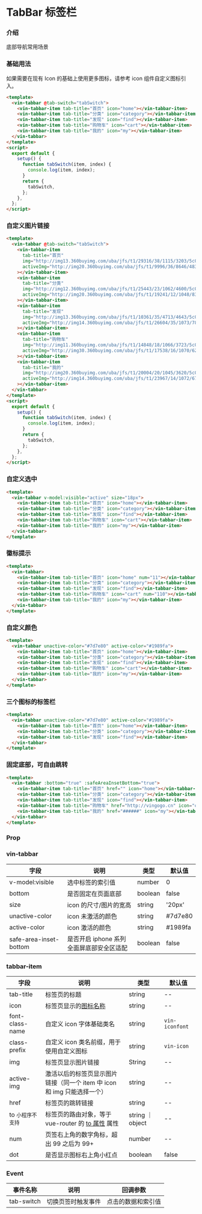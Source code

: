 # TabBar 标签栏

### 介绍

底部导航常用场景

### 基础用法

如果需要在现有 Icon 的基础上使用更多图标，请参考 icon 组件自定义图标引入。

```html
<template>
  <vin-tabbar @tab-switch="tabSwitch">
    <vin-tabbar-item tab-title="首页" icon="home"></vin-tabbar-item>
    <vin-tabbar-item tab-title="分类" icon="category"></vin-tabbar-item>
    <vin-tabbar-item tab-title="发现" icon="find"></vin-tabbar-item>
    <vin-tabbar-item tab-title="购物车" icon="cart"></vin-tabbar-item>
    <vin-tabbar-item tab-title="我的" icon="my"></vin-tabbar-item>
  </vin-tabbar>
</template>
<script>
  export default {
    setup() {
      function tabSwitch(item, index) {
        console.log(item, index);
      }
      return {
        tabSwitch,
      };
    },
  };
</script>
```

### 自定义图片链接

```html
<template>
  <vin-tabbar @tab-switch="tabSwitch">
    <vin-tabbar-item
      tab-title="首页"
      img="http://img13.360buyimg.com/uba/jfs/t1/29316/38/1115/3203/5c0f3d61E35d0c7da/9e557f2cb5c9dab6.jpg"
      activeImg="http://img20.360buyimg.com/uba/jfs/t1/9996/36/8646/4833/5c0f3d61E7c1b7e0f/c98ad61124172e93.jpg"
    ></vin-tabbar-item>
    <vin-tabbar-item
      tab-title="分类"
      img="http://img12.360buyimg.com/uba/jfs/t1/25443/23/1062/4600/5c0f3d61E2e9f1360/c9b3421fe18614e2.jpg"
      activeImg="http://img20.360buyimg.com/uba/jfs/t1/19241/12/1048/8309/5c0f3d61E17ed5a56/c3af0964cade47f8.jpg"
    ></vin-tabbar-item>
    <vin-tabbar-item
      tab-title="发现"
      img="http://img13.360buyimg.com/uba/jfs/t1/10361/35/4713/4643/5c0f3d62E437a3c94/273fd0fb90798f03.jpg"
      activeImg="http://img14.360buyimg.com/uba/jfs/t1/26604/35/1073/7896/5c0f3d61Eb9f5f184/5f01c938abe4216d.jpg"
    ></vin-tabbar-item>
    <vin-tabbar-item
      tab-title="购物车"
      img="http://img11.360buyimg.com/uba/jfs/t1/14848/18/1066/3723/5c0f41bdE9f2a38fe/e6ed6768717297fb.jpg"
      activeImg="http://img30.360buyimg.com/uba/jfs/t1/17538/16/1070/6214/5c0f41bdE4bc9a1db/74cf978e5015454b.jpg"
    ></vin-tabbar-item>
    <vin-tabbar-item
      tab-title="我的"
      img="http://img20.360buyimg.com/uba/jfs/t1/20004/20/1045/3620/5c0f3d61Eaaec1670/9e59db63983b7b9f.jpg"
      activeImg="http://img14.360buyimg.com/uba/jfs/t1/23967/14/1072/6714/5c0f3d61E0ad8991e/8f741953f6e38f15.jpg"
    ></vin-tabbar-item>
  </vin-tabbar>
</template>
<script>
  export default {
    setup() {
      function tabSwitch(item, index) {
        console.log(item, index);
      }
      return {
        tabSwitch,
      };
    },
  };
</script>
```

### 自定义选中

```html
<template>
  <vin-tabbar v-model:visible="active" size="18px">
    <vin-tabbar-item tab-title="首页" icon="home"></vin-tabbar-item>
    <vin-tabbar-item tab-title="分类" icon="category"></vin-tabbar-item>
    <vin-tabbar-item tab-title="发现" icon="find"></vin-tabbar-item>
    <vin-tabbar-item tab-title="购物车" icon="cart"></vin-tabbar-item>
    <vin-tabbar-item tab-title="我的" icon="my"></vin-tabbar-item>
  </vin-tabbar>
</template>
```

### 徽标提示

```html
<template>
  <vin-tabbar>
    <vin-tabbar-item tab-title="首页" icon="home" num="11"></vin-tabbar-item>
    <vin-tabbar-item tab-title="分类" icon="category"></vin-tabbar-item>
    <vin-tabbar-item tab-title="发现" icon="find"></vin-tabbar-item>
    <vin-tabbar-item tab-title="购物车" icon="cart" num="110"></vin-tabbar-item>
    <vin-tabbar-item tab-title="我的" icon="my"></vin-tabbar-item>
  </vin-tabbar>
</template>
```

### 自定义颜色

```html
<template>
  <vin-tabbar unactive-color="#7d7e80" active-color="#1989fa">
    <vin-tabbar-item tab-title="首页" icon="home"></vin-tabbar-item>
    <vin-tabbar-item tab-title="分类" icon="category"></vin-tabbar-item>
    <vin-tabbar-item tab-title="发现" icon="find"></vin-tabbar-item>
    <vin-tabbar-item tab-title="购物车" icon="cart"></vin-tabbar-item>
    <vin-tabbar-item tab-title="我的" icon="my"></vin-tabbar-item>
  </vin-tabbar>
</template>
```

### 三个图标的标签栏

```html
<template>
  <vin-tabbar unactive-color="#7d7e80" active-color="#1989fa">
    <vin-tabbar-item tab-title="首页" icon="home"></vin-tabbar-item>
    <vin-tabbar-item tab-title="分类" icon="category"></vin-tabbar-item>
    <vin-tabbar-item tab-title="发现" icon="find"></vin-tabbar-item>
  </vin-tabbar>
</template>
```

### 固定底部，可自由跳转

```html
<template>
  <vin-tabbar :bottom="true" :safeAreaInsetBottom="true">
    <vin-tabbar-item tab-title="首页" href="" icon="home"></vin-tabbar-item>
    <vin-tabbar-item tab-title="分类" icon="category"></vin-tabbar-item>
    <vin-tabbar-item tab-title="发现" icon="find"></vin-tabbar-item>
    <vin-tabbar-item tab-title="购物车" href="http://vingogo.cn" icon="cart"></vin-tabbar-item>
    <vin-tabbar-item tab-title="我的" href="######" icon="my"></vin-tabbar-item>
  </vin-tabbar>
</template>
```

### Prop

### vin-tabbar

| 字段                   | 说明                                     | 类型    | 默认值  |
| ---------------------- | ---------------------------------------- | ------- | ------- |
| v-model:visible        | 选中标签的索引值                         | number  | 0       |
| bottom                 | 是否固定在页面底部                       | boolean | false   |
| size                   | icon 的尺寸/图片的宽高                   | string  | '20px'  |
| unactive-color         | icon 未激活的颜色                        | string  | #7d7e80 |
| active-color           | icon 激活的颜色                          | string  | #1989fa |
| safe-area-inset-bottom | 是否开启 iphone 系列全面屏底部安全区适配 | boolean | false   |

### tabbar-item

| 字段              | 说明                                                                                     | 类型             | 默认值         |
| ----------------- | ---------------------------------------------------------------------------------------- | ---------------- | -------------- |
| tab-title         | 标签页的标题                                                                             | string           | --             |
| icon              | 标签页显示的[图标名称](/docs/components/icon.html)                                       | string           | --             |
| font-class-name   | 自定义 icon 字体基础类名                                                                 | string           | `vin-iconfont` |
| class-prefix      | 自定义 icon 类名前缀，用于使用自定义图标                                                 | string           | `vin-icon`     |
| img               | 标签页显示图片链接                                                                       | String           | --             |
| active-img        | 激活以后的标签页显示图片链接（同一个 item 中 icon 和 img 只能选择一个）                  | string           | --             |
| href              | 标签页的跳转链接                                                                         | string           | --             |
| to `小程序不支持` | 标签页的路由对象，等于 vue-router 的 [to 属性](https://router.vuejs.org/zh/api/#to) 属性 | string ｜ object | --             |
| num               | 页签右上角的数字角标，超出 99 之后为 99+                                                 | number           | --             |
| dot               | 是否显示图标右上角小红点                                                                 | boolean          | false          |

### Event

| 事件名称   | 说明               | 回调参数           |
| ---------- | ------------------ | ------------------ |
| tab-switch | 切换页签时触发事件 | 点击的数据和索引值 |
